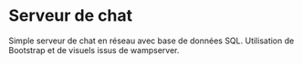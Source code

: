 # Serveur de chat
Simple serveur de chat en réseau avec base de données SQL.
Utilisation de Bootstrap et de visuels issus de wampserver.

